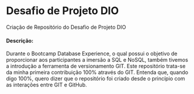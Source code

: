 # Desafio de Projeto DIO
Criação de Repositório do Desafio de Projeto DIO


#### Descrição:
Durante o Bootcamp Database Experience, o qual possui o objetivo de proporcionar aos participantes a imersão a SQL e NoSQL, também tivemos a introdução a ferramenta de versionamento GIT. Este repositório trata-se da minha primeira contribuição 100% através do GIT. Entenda que, quando digo 100%, quero dizer que o repositório foi criado desde o princípio com as interações entre GIT e GitHub.
